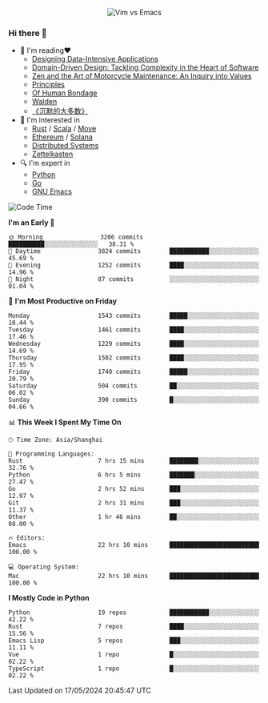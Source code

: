 <p align="center">
    <img src="https://gist.githubusercontent.com/coldnight/e696baffb094e71c96cb302118878eae/raw/40ea5053a6f66cc65f90f437e4173497da225958/banner.gif" alt="Vim vs Emacs" />
</p>

### Hi there 👋

- 📖 I'm reading❤️
    + [Designing Data-Intensive Applications](https://www.oreilly.com/library/view/designing-data-intensive-applications/9781491903063/)
    + [Domain-Driven Design: Tackling Complexity in the Heart of Software](https://www.dddcommunity.org/book/evans_2003/)
    + [Zen and the Art of Motorcycle Maintenance: An Inquiry into Values](https://en.wikipedia.org/wiki/Zen_and_the_Art_of_Motorcycle_Maintenance)
    + [Principles](https://www.principles.com/)
    + [Of Human Bondage](https://en.wikipedia.org/wiki/Of_Human_Bondage)
    + [Walden](https://en.wikipedia.org/wiki/Walden)
    + [《沉默的大多数》](https://en.wikipedia.org/wiki/Silent_majority)
- 🌱 I'm interested in
    + [Rust](https://www.rust-lang.org/) / [Scala](https://www.scala-lang.org/) / [Move](https://github.com/move-language/move/)
    + [Ethereum](https://ethereum.org/en/) / [Solana](https://solana.com/)
	+ [Distributed Systems](https://www.linuxzen.com/notes/topics/20200320174417_%E5%88%86%E5%B8%83%E5%BC%8F/)
	+ [Zettelkasten](https://www.linuxzen.com/notes/notes/20220120080920-slip_box/)
- 🔍 I'm expert in
    + [Python](https://www.python.org/)
    + [Go](https://go.dev/)
    + [GNU Emacs](https://www.gnu.org/software/emacs/)

<!--START_SECTION:waka-->
![Code Time](http://img.shields.io/badge/Code%20Time-2%2C889%20hrs%202%20mins-blue)

**I'm an Early 🐤** 

```text
🌞 Morning                3206 commits        ██████████░░░░░░░░░░░░░░░   38.31 % 
🌆 Daytime                3824 commits        ███████████░░░░░░░░░░░░░░   45.69 % 
🌃 Evening                1252 commits        ████░░░░░░░░░░░░░░░░░░░░░   14.96 % 
🌙 Night                  87 commits          ░░░░░░░░░░░░░░░░░░░░░░░░░   01.04 % 
```
📅 **I'm Most Productive on Friday** 

```text
Monday                   1543 commits        █████░░░░░░░░░░░░░░░░░░░░   18.44 % 
Tuesday                  1461 commits        ████░░░░░░░░░░░░░░░░░░░░░   17.46 % 
Wednesday                1229 commits        ████░░░░░░░░░░░░░░░░░░░░░   14.69 % 
Thursday                 1502 commits        ████░░░░░░░░░░░░░░░░░░░░░   17.95 % 
Friday                   1740 commits        █████░░░░░░░░░░░░░░░░░░░░   20.79 % 
Saturday                 504 commits         ██░░░░░░░░░░░░░░░░░░░░░░░   06.02 % 
Sunday                   390 commits         █░░░░░░░░░░░░░░░░░░░░░░░░   04.66 % 
```


📊 **This Week I Spent My Time On** 

```text
🕑︎ Time Zone: Asia/Shanghai

💬 Programming Languages: 
Rust                     7 hrs 15 mins       ████████░░░░░░░░░░░░░░░░░   32.76 % 
Python                   6 hrs 5 mins        ███████░░░░░░░░░░░░░░░░░░   27.47 % 
Go                       2 hrs 52 mins       ███░░░░░░░░░░░░░░░░░░░░░░   12.97 % 
Git                      2 hrs 31 mins       ███░░░░░░░░░░░░░░░░░░░░░░   11.37 % 
Other                    1 hr 46 mins        ██░░░░░░░░░░░░░░░░░░░░░░░   08.00 % 

🔥 Editors: 
Emacs                    22 hrs 10 mins      █████████████████████████   100.00 % 

💻 Operating System: 
Mac                      22 hrs 10 mins      █████████████████████████   100.00 % 
```

**I Mostly Code in Python** 

```text
Python                   19 repos            ███████████░░░░░░░░░░░░░░   42.22 % 
Rust                     7 repos             ████░░░░░░░░░░░░░░░░░░░░░   15.56 % 
Emacs Lisp               5 repos             ███░░░░░░░░░░░░░░░░░░░░░░   11.11 % 
Vue                      1 repo              █░░░░░░░░░░░░░░░░░░░░░░░░   02.22 % 
TypeScript               1 repo              █░░░░░░░░░░░░░░░░░░░░░░░░   02.22 % 
```




 Last Updated on 17/05/2024 20:45:47 UTC
<!--END_SECTION:waka-->

